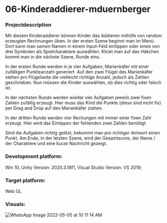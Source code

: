 # 06-Kinderaddierer-mduernberger

### Projectdescription
Mit diesem Kinderaddierer können Kinder das Addieren mithilfe von random erzeugten Rechnungen üben. In der ersten Szene beginnt man im Menü. Dort kann man seinen Namen in einem Input-Feld eintippen oder eines von drei Symbolen als Spielcharaktere auswählen. Klickt man auf das Häkchen kommt man in die nächste Szene, Runde eins. 

In der ersten Runde werden in je vier Aufgaben, Marienkäfer mit einer zufälligen Punkteanzahl generiert. Auf den zwei Flügel des Marienkäfer stehen pro Flügelseite die vielleicht richtige Anzahl, jedoch als Zahlen geschrieben. Nun müssen die Kinder auswählen, ob dies richtig oder falsch ist. 

In der nächsten Runde werden wieder vier Aufgaben jeweils zwei fixen Zahlen zufällig erzeugt. Hier muss das Kind die Punkte (diese sind nicht fix) per Drag and Drop auf den Marienkäfer ziehen. 

In der dritten Runde werden vier Rechungen mit immer einer fixen Zahl erzeugt. Hier wird das Eintippen der fehlenden zwei Zahlen benötigt.

Sind die Aufgaben richtig gelöst, bekommt man pro richtiger Antwort einen Punkt. Am Ende, in der letzten Szene, wird der Gesamtscore, der Name / der Charaktere und eine kurze Nachricht gezeigt.

### Development platform:
Win 10, Unity Version: 2020.3.18f1, Visual Studio Version: VS 2019;

### Target platform:
Web GL

### Visuals:
![WhatsApp Image 2022-05-05 at 10 11 14 AM](https://user-images.githubusercontent.com/100835056/166885216-c1bed38c-bae2-49c7-8ca0-f5ca8da06ca9.jpeg)
